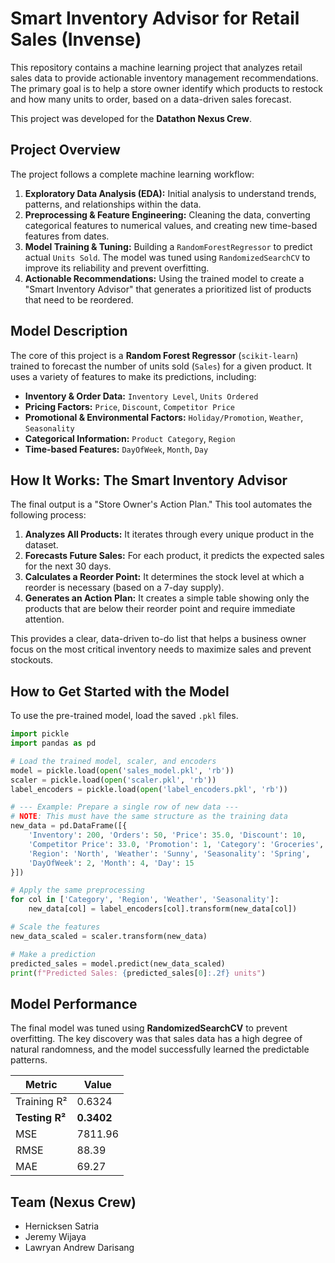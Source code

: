 # Smart Inventory Advisor for Retail Sales (Invense)

This repository contains a machine learning project that analyzes retail sales data to provide actionable inventory management recommendations. The primary goal is to help a store owner identify which products to restock and how many units to order, based on a data-driven sales forecast.

This project was developed for the **Datathon Nexus Crew**.

## Project Overview

The project follows a complete machine learning workflow:

1.  **Exploratory Data Analysis (EDA):** Initial analysis to understand trends, patterns, and relationships within the data.
2.  **Preprocessing & Feature Engineering:** Cleaning the data, converting categorical features to numerical values, and creating new time-based features from dates.
3.  **Model Training & Tuning:** Building a `RandomForestRegressor` to predict actual `Units Sold`. The model was tuned using `RandomizedSearchCV` to improve its reliability and prevent overfitting.
4.  **Actionable Recommendations:** Using the trained model to create a "Smart Inventory Advisor" that generates a prioritized list of products that need to be reordered.

## Model Description

The core of this project is a **Random Forest Regressor** (`scikit-learn`) trained to forecast the number of units sold (`Sales`) for a given product. It uses a variety of features to make its predictions, including:

* **Inventory & Order Data:** `Inventory Level`, `Units Ordered`
* **Pricing Factors:** `Price`, `Discount`, `Competitor Price`
* **Promotional & Environmental Factors:** `Holiday/Promotion`, `Weather`, `Seasonality`
* **Categorical Information:** `Product Category`, `Region`
* **Time-based Features:** `DayOfWeek`, `Month`, `Day`

## How It Works: The Smart Inventory Advisor

The final output is a "Store Owner's Action Plan." This tool automates the following process:

1.  **Analyzes All Products:** It iterates through every unique product in the dataset.
2.  **Forecasts Future Sales:** For each product, it predicts the expected sales for the next 30 days.
3.  **Calculates a Reorder Point:** It determines the stock level at which a reorder is necessary (based on a 7-day supply).
4.  **Generates an Action Plan:** It creates a simple table showing only the products that are below their reorder point and require immediate attention.

This provides a clear, data-driven to-do list that helps a business owner focus on the most critical inventory needs to maximize sales and prevent stockouts.

## How to Get Started with the Model

To use the pre-trained model, load the saved `.pkl` files.

```python
import pickle
import pandas as pd

# Load the trained model, scaler, and encoders
model = pickle.load(open('sales_model.pkl', 'rb'))
scaler = pickle.load(open('scaler.pkl', 'rb'))
label_encoders = pickle.load(open('label_encoders.pkl', 'rb'))

# --- Example: Prepare a single row of new data ---
# NOTE: This must have the same structure as the training data
new_data = pd.DataFrame([{
    'Inventory': 200, 'Orders': 50, 'Price': 35.0, 'Discount': 10, 
    'Competitor Price': 33.0, 'Promotion': 1, 'Category': 'Groceries', 
    'Region': 'North', 'Weather': 'Sunny', 'Seasonality': 'Spring',
    'DayOfWeek': 2, 'Month': 4, 'Day': 15
}])

# Apply the same preprocessing
for col in ['Category', 'Region', 'Weather', 'Seasonality']:
    new_data[col] = label_encoders[col].transform(new_data[col])

# Scale the features
new_data_scaled = scaler.transform(new_data)

# Make a prediction
predicted_sales = model.predict(new_data_scaled)
print(f"Predicted Sales: {predicted_sales[0]:.2f} units")
```

## Model Performance

The final model was tuned using **RandomizedSearchCV** to prevent overfitting. The key discovery was that sales data has a high degree of natural randomness, and the model successfully learned the predictable patterns.

| Metric         | Value   |
|----------------|---------|
| Training R²    | 0.6324  |
| **Testing R²** | **0.3402** |
| MSE            | 7811.96 |
| RMSE           | 88.39   |
| MAE            | 69.27   |

## Team (Nexus Crew)
- Hernicksen Satria
- Jeremy Wijaya
- Lawryan Andrew Darisang
